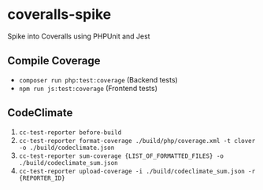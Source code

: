# coveralls-spike
Spike into Coveralls using PHPUnit and Jest

## Compile Coverage
- `composer run php:test:coverage` (Backend tests)
- `npm run js:test:coverage` (Frontend tests)

## CodeClimate
1. `cc-test-reporter before-build`
2. `cc-test-reporter format-coverage ./build/php/coverage.xml -t clover -o ./build/codeclimate.json`
3. `cc-test-reporter sum-coverage {LIST_OF_FORMATTED_FILES} -o ./build/codeclimate_sum.json`
4. `cc-test-reporter upload-coverage -i ./build/codeclimate_sum.json -r {REPORTER_ID}`
